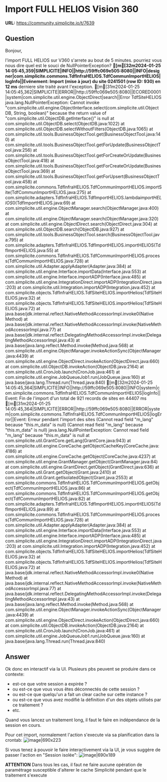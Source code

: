 # Import FULL HELIOS Vision 360

**URL:** https://community.simplicite.io/t/7639

## Question
Bonjour,

l'import FULL HELIOS sur V360 s'arrete au bout de 5 minutes.
pourriez vous nous dire quel est le souci de NullPointerException?
**[m[32m2024-01-25 14:05:45,359|SIMPLICITE|INFO||http://59ffc069e505:8080||INFO|designer|com.simplicite.commons.TdfInfraHELIOS.TdfCommunImportHELIOS|logInfo||Evénement: Import (mise à jour) du site 0241501 (row ID: 930) en 12 ms** derniere site traité avant l'exception.
[m[31m2024-01-25 14:05:45,362|SIMPLICITE|ERROR||http://59ffc069e505:8080||ECORED0001|system|com.simplicite.util.engine.ObjectDirect|search||Error TdfSiteHELIOS
java.lang.NullPointerException: Cannot invoke "com.simplicite.util.engine.ObjectInterface.select(com.simplicite.util.ObjectDB, String, boolean)" because the return value of "com.simplicite.util.ObjectDB.getInterface()" is null
	at com.simplicite.util.ObjectDB.select(ObjectDB.java:1022)
	at com.simplicite.util.ObjectDB.selectWithoutFilters(ObjectDB.java:1065)
	at com.simplicite.util.tools.BusinessObjectTool.get(BusinessObjectTool.java:140)
	at com.simplicite.util.tools.BusinessObjectTool.getForUpdate(BusinessObjectTool.java:256)
	at com.simplicite.util.tools.BusinessObjectTool.getForCreateOrUpdate(BusinessObjectTool.java:418)
	at com.simplicite.util.tools.BusinessObjectTool.getForCreateOrUpdate(BusinessObjectTool.java:369)
	at com.simplicite.util.tools.BusinessObjectTool.getForUpsert(BusinessObjectTool.java:458)
	at com.simplicite.commons.TdfInfraHELIOS.TdfCommunImportHELIOS.importSite(TdfCommunImportHELIOS.java:275)
	at com.simplicite.adapters.TdfInfraHELIOS.TdfImportHELIOS.lambda$importHELIOS$0(TdfImportHELIOS.java:69)
	at com.simplicite.util.engine.ObjectManager.search(ObjectManager.java:400)
	at com.simplicite.util.engine.ObjectManager.search(ObjectManager.java:320)
	at com.simplicite.util.engine.ObjectDirect.search(ObjectDirect.java:304)
	at com.simplicite.util.ObjectDB.search(ObjectDB.java:927)
	at com.simplicite.util.tools.BusinessObjectTool.search(BusinessObjectTool.java:795)
	at com.simplicite.adapters.TdfInfraHELIOS.TdfImportHELIOS.importHELIOS(TdfImportHELIOS.java:55)
	at com.simplicite.commons.TdfInfraHELIOS.TdfCommunImportHELIOS.process(TdfCommunImportHELIOS.java:728)
	at com.simplicite.util.Adapter.applyAdapter(Adapter.java:384)
	at com.simplicite.util.engine.Interface.importData(Interface.java:553)
	at com.simplicite.util.engine.Interface.importADP(Interface.java:485)
	at com.simplicite.util.engine.IntegrationDirect.importADP(IntegrationDirect.java:203)
	at com.simplicite.util.Integration.importADP(Integration.java:452)
	at com.simplicite.objects.TdfInfraHELIOS.TdfSiteHELIOS.importHelios(TdfSiteHELIOS.java:32)
	at com.simplicite.objects.TdfInfraHELIOS.TdfSiteHELIOS.importHelios(TdfSiteHELIOS.java:72)
	at java.base/jdk.internal.reflect.NativeMethodAccessorImpl.invoke0(Native Method)
	at java.base/jdk.internal.reflect.NativeMethodAccessorImpl.invoke(NativeMethodAccessorImpl.java:77)
	at java.base/jdk.internal.reflect.DelegatingMethodAccessorImpl.invoke(DelegatingMethodAccessorImpl.java:43)
	at java.base/java.lang.reflect.Method.invoke(Method.java:568)
	at com.simplicite.util.engine.ObjectManager.invokeActionSync(ObjectManager.java:4439)
	at com.simplicite.util.engine.ObjectDirect.invokeAction(ObjectDirect.java:660)
	at com.simplicite.util.ObjectDB.invokeAction(ObjectDB.java:2164)
	at com.simplicite.util.CronJob.launch(CronJob.java:461)
	at com.simplicite.util.engine.JobQueue$Job$1.run(JobQueue.java:160)
	at java.base/java.lang.Thread.run(Thread.java:840)
[m[32m2024-01-25 14:05:45,364|SIMPLICITE|INFO||http://59ffc069e505:8080||INFO|system|com.simplicite.commons.TdfInfraHELIOS.TdfCommunImportHELIOS|logInfo||Event: Fin de l'import d'un total de 921 records de sites en 44407 ms
[m[31m2024-01-25 14:05:45,364|SIMPLICITE|ERROR||http://59ffc069e505:8080||ERROR|system|com.simplicite.commons.TdfInfraHELIOS.TdfCommunImportHELIOS|logError||Event: Erreur pendant l'import des sites (Cannot read field "m_lang" because "this.m_data" is null) (Cannot read field "m_lang" because "this.m_data" is null)
java.lang.NullPointerException: Cannot read field "m_lang" because "this.m_data" is null
	at com.simplicite.util.GrantCore.getLang(GrantCore.java:943)
	at com.simplicite.util.engine.CoreCache.getObjectCacheKey(CoreCache.java:4186)
	at com.simplicite.util.engine.CoreCache.getObject(CoreCache.java:4237)
	at com.simplicite.util.engine.GrantManager.getObject(GrantManager.java:84)
	at com.simplicite.util.engine.GrantDirect.getObject(GrantDirect.java:636)
	at com.simplicite.util.Grant.getObject(Grant.java:2410)
	at com.simplicite.util.Grant.getIsolatedObject(Grant.java:2553)
	at com.simplicite.commons.TdfInfraHELIOS.TdfCommunImportHELIOS.getObject(TdfCommunImportHELIOS.java:86)
	at com.simplicite.commons.TdfInfraHELIOS.TdfCommunImportHELIOS.getObject(TdfCommunImportHELIOS.java:82)
	at com.simplicite.adapters.TdfInfraHELIOS.TdfImportHELIOS.importHELIOS(TdfImportHELIOS.java:89)
	at com.simplicite.commons.TdfInfraHELIOS.TdfCommunImportHELIOS.process(TdfCommunImportHELIOS.java:728)
	at com.simplicite.util.Adapter.applyAdapter(Adapter.java:384)
	at com.simplicite.util.engine.Interface.importData(Interface.java:553)
	at com.simplicite.util.engine.Interface.importADP(Interface.java:485)
	at com.simplicite.util.engine.IntegrationDirect.importADP(IntegrationDirect.java:203)
	at com.simplicite.util.Integration.importADP(Integration.java:452)
	at com.simplicite.objects.TdfInfraHELIOS.TdfSiteHELIOS.importHelios(TdfSiteHELIOS.java:32)
	at com.simplicite.objects.TdfInfraHELIOS.TdfSiteHELIOS.importHelios(TdfSiteHELIOS.java:72)
	at java.base/jdk.internal.reflect.NativeMethodAccessorImpl.invoke0(Native Method)
	at java.base/jdk.internal.reflect.NativeMethodAccessorImpl.invoke(NativeMethodAccessorImpl.java:77)
	at java.base/jdk.internal.reflect.DelegatingMethodAccessorImpl.invoke(DelegatingMethodAccessorImpl.java:43)
	at java.base/java.lang.reflect.Method.invoke(Method.java:568)
	at com.simplicite.util.engine.ObjectManager.invokeActionSync(ObjectManager.java:4439)
	at com.simplicite.util.engine.ObjectDirect.invokeAction(ObjectDirect.java:660)
	at com.simplicite.util.ObjectDB.invokeAction(ObjectDB.java:2164)
	at com.simplicite.util.CronJob.launch(CronJob.java:461)
	at com.simplicite.util.engine.JobQueue$Job$1.run(JobQueue.java:160)
	at java.base/java.lang.Thread.run(Thread.java:840)

## Answer
Ok donc en interactif via la UI. 
Plusieurs pbs peuvent se produire dans ce contexte:
-  est-ce que votre session a expirée ?
- ou est-ce que vous vous êtes déconnectés de cette session ?
- ou est-ce que quelqu'un a fait un clear cache sur cette instance ?
- ou est-ce que vous avez modifié la définition d'un des objets utilisés par ce traitement ?
- etc.

Quand vous lancez un traitement long, il faut le faire en indépendance de la session en cours.

Pour cet import, normalement l'action s'execute via sa planification dans la crontab:
![image|690x223](upload://i8zS0mDQnWjyRwqFq5RqBeN9Pp7.png)

Si vous tenez à pouvoir le faire interactivement via la UI, je vous suggère de passer l'action en "Session isolée":
![image|690x189](upload://fsOQvb5Eg9obI3j8tRaQbH5B6HG.png)

**ATTENTION** Dans tous les cas, il faut ne faire aucune opération de paramétrage susceptible d'alterer le cache Simplicité pendant que le traitement s'execute
